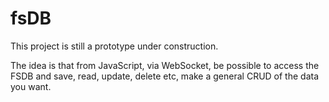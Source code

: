 # fsDB

This project is still a prototype under construction.

The idea is that from JavaScript, via WebSocket, be possible to access the FSDB and save, read, update, delete etc, make a general CRUD of the data you want.
